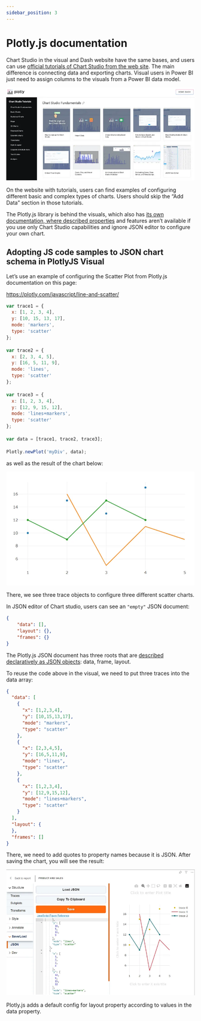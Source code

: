 ```yaml
---
sidebar_position: 3
---
```


# Plotly.js documentation

Chart Studio in the visual and Dash website have the same bases, and users can use [official tutorials of Chart Studio from the web site](https://plotly.com/chart-studio-help/tutorials/#basic). The main difference is connecting data and exporting charts. Visual users in Power BI just need to assign columns to the visuals from a Power BI data model.

![Tutorials web site page](./img/tutorials.webp)

On the website with tutorials, users can find examples of configuring different basic and complex types of charts. Users should skip the “Add Data” section in those tutorials.

The Plotly.js library is behind the visuals, which also has [its own documentation, where described properties](https://plotly.com/javascript/#basic-charts) and features aren’t available if you use only Chart Studio capabilities and ignore JSON editor to configure your own chart.

## Adopting JS code samples to JSON chart schema in PlotlyJS Visual

Let’s use an example of configuring the Scatter Plot from Plotly.js documentation on this page:

https://plotly.com/javascript/line-and-scatter/

```javascript
var trace1 = {
  x: [1, 2, 3, 4],
  y: [10, 15, 13, 17],
  mode: 'markers',
  type: 'scatter'
};

var trace2 = {
  x: [2, 3, 4, 5],
  y: [16, 5, 11, 9],
  mode: 'lines',
  type: 'scatter'
};

var trace3 = {
  x: [1, 2, 3, 4],
  y: [12, 9, 15, 12],
  mode: 'lines+markers',
  type: 'scatter'
};

var data = [trace1, trace2, trace3];

Plotly.newPlot('myDiv', data);
```

as well as the result of the chart below:

![Simple chart from official tutorial](./img/tutorial1.webp)


There, we see three trace objects to configure three different scatter charts.

In JSON editor of Chart studio, users can see an `"empty"` JSON document:

```json
{
    "data": [],
    "layout": {},
    "frames": {}
}
```

The Plotly.js JSON document has three roots that are [described declaratively as JSON objects](https://plotly.com/javascript/reference/index/#scatter-x): data, frame, layout.

To reuse the code above in the visual, we need to put three traces into the data array:

```json
{
  "data": [
    {
      "x": [1,2,3,4],
      "y": [10,15,13,17],
      "mode": "markers",
      "type": "scatter"
    },
    {
      "x": [2,3,4,5],
      "y": [16,5,11,9],
      "mode": "lines",
      "type": "scatter"
    },
    {
      "x": [1,2,3,4],
      "y": [12,9,15,12],
      "mode": "lines+markers",
      "type": "scatter"
    }
  ],
  "layout": {
  },
  "frames": []
}
```

There, we need to add quotes to property names because it is JSON. After saving the chart, you will see the result:

![Simple chart from official tutorial after applying to the visual](./img/tutorial2.webp)

Plotly.js adds a default config for layout property according to values in the data property.